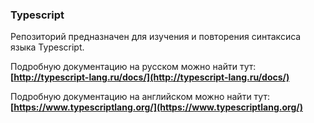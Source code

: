### Typescript

Репозиторий предназначен для изучения и повторения синтаксиса языка Typescript.

Подробную документацию на русском можно найти тут: **[http://typescript-lang.ru/docs/](http://typescript-lang.ru/docs/)**

Подробную документацию на английском можно найти тут: **[https://www.typescriptlang.org/](https://www.typescriptlang.org/)**
